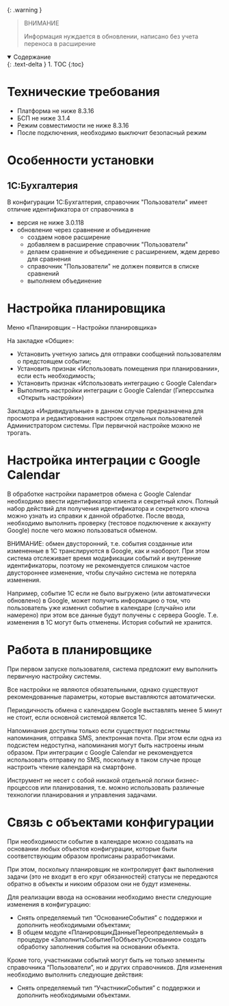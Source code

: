 {: .warning }
> ВНИМАНИЕ
>
> Информация нуждается в обновлении, написано без учета переноса в расширение 

<details open markdown="block">
  <summary>
    Содержание
  </summary>
  {: .text-delta }
1. TOC
{:toc}
</details>

# Технические требования

- Платформа не ниже 8.3.16
- БСП не ниже 3.1.4
- Режим совместимости не ниже 8.3.16
- После подключения, необходимо выключит безопасный режим

# Особенности установки

## 1С:Бухгалтерия

В конфигурации 1С:Бухгалтерия, справочник "Пользователи" имеет отличие идентификатора от справочника в 
- версия не ниже 3.0.118
- обновление через сравнение и объединение
  - создаем новое расширение
  - добавляем в расширение справочник "Пользователи"
  - делаем сравнение и объединение с расширением, ждем дерево для сравнения
  - справочник "Пользователи" не должен появится в списке сравнений
  - выполняем объединение


# Настройка планировщика

Меню «Планировщик – Настройки планировщика»

На закладке «Общие»:
- Установить учетную запись для отправки сообщений пользователям о предстоящем событии;
- Установить признак «Использовать помещения при планировании», если есть необходимость;
- Установить признак «Использовать интеграцию с Google Calendar»
- Выполнить настройки интеграции с Google Calendar (Гиперссылка «Открыть настройки»)

Закладка «Индивидуальные» в данном случае предназначена для просмотра и редактирования настроек отдельных пользователей Администратором системы. При первичной настройке можно не трогать.

# Настройка интеграции с Google Calendar

В обработке настройки параметров обмена с Google Calendar необходимо ввести идентификатор клиента и секретный ключ. Полный набор действий для получения идентификатора и секретного ключа можно узнать из справки к данной обработке.
После ввода, необходимо выполнить проверку (тестовое подключение к аккаунту Google) после чего можно пользоваться обменом.

ВНИМАНИЕ: обмен двусторонний, т.е. события созданные или измененные в 1С транслируются в Google, как и наоборот. При этом система отслеживает время модификации событий и внутренние идентификаторы, поэтому не рекомендуется слишком частое двустороннее изменение, чтобы случайно система не потеряла изменения.

Например, событие 1С если не было выгружено (или автоматически обновлено) в Google, может получить информацию о том, что пользователь уже изменил событие в календаре (случайно или намерено) при этом все данные будут получены с сервера Google. Т.е. изменения в 1С могут быть отменены. История событий не хранится.

# Работа в планировщике

При первом запуске пользователя, система предложит ему выполнить первичную настройку системы.

Все настройки не являются обязательными, однако существуют рекомендованные параметры, которые выставляются автоматически.

Периодичность обмена с календарем Google выставлять менее 5 минут не стоит, если основной системой является 1С.

Напоминания доступны только если существуют подсистемы напоминания, отправка SMS, электронная почта. При этом если одна из подсистем недоступна, напоминания могут быть настроены иным образом. При интеграции с Google Calendar не рекомендуется использовать отправку по SMS, поскольку в таком случае проще настроить чтение календаря на смартфоне.

Инструмент не несет с собой никакой отдельной логики бизнес-процессов или планирования, т.е. можно использовать различные технологии планирования и управления задачами.

# Связь с объектами конфигурации

При необходимости событие в календаре можно создавать на основании любых объектов конфигурации, которые были соответствующим образом прописаны разработчиками.

При этом, поскольку планировщик не контролирует факт выполнения задачи (это не входит в его круг обязанностей) статусы не передаются обратно в объекты и никоим образом они не будут изменены. 

Для реализации ввода на основании необходимо внести следующие изменения в конфигурацию:
- Снять определяемый тип “ОснованиеСобытия” с поддержки и дополнить необходимыми объектами;
- В общем модуле «ПланировщикДанныеПереопределяемый» в процедуре «ЗаполнитьСобытиеПоОбъектуОснованию» создать обработку заполнения события на основании объекта.

Кроме того, участниками событий могут быть не только элементы справочника “Пользователи”, но и других справочников. Для изменения необходимо выполнить следующие действия:
- Снять определяемый тип “УчастникиСобытия” с поддержки и дополнить необходимыми объектами.